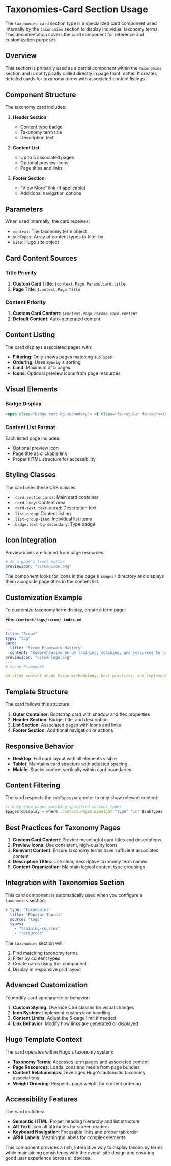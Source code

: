 # Taxonomies-Card Section Usage

The `taxonomies-card` section type is a specialized card component used internally by the `taxonomies` section to display individual taxonomy terms. This documentation covers the card component for reference and customization purposes.

## Overview

This section is primarily used as a partial component within the `taxonomies` section and is not typically called directly in page front matter. It creates detailed cards for taxonomy terms with associated content listings.

## Component Structure

The taxonomy card includes:

1. **Header Section**:

   - Content type badge
   - Taxonomy term title
   - Description text

2. **Content List**:

   - Up to 5 associated pages
   - Optional preview icons
   - Page titles and links

3. **Footer Section**:
   - "View More" link (if applicable)
   - Additional navigation options

## Parameters

When used internally, the card receives:

- `context`: The taxonomy term object
- `subTypes`: Array of content types to filter by
- `site`: Hugo site object

## Card Content Sources

### Title Priority

1. **Custom Card Title**: `$context.Page.Params.card.title`
2. **Page Title**: `$context.Page.Title`

### Content Priority

1. **Custom Card Content**: `$context.Page.Params.card.content`
2. **Default Content**: Auto-generated content

## Content Listing

The card displays associated pages with:

- **Filtering**: Only shows pages matching `subTypes`
- **Ordering**: Uses `ByWeight` sorting
- **Limit**: Maximum of 5 pages
- **Icons**: Optional preview icons from page resources

## Visual Elements

### Badge Display

```html
<span class="badge text-bg-secondary"> <i class="fa-regular fa-tag"></i> {{ Content Type }} </span>
```

### Content List Format

Each listed page includes:

- Optional preview icon
- Page title as clickable link
- Proper HTML structure for accessibility

## Styling Classes

The card uses these CSS classes:

- `.card.sectioncards`: Main card container
- `.card-body`: Content area
- `.card-text.text-muted`: Description text
- `.list-group`: Content listing
- `.list-group-item`: Individual list items
- `.badge.text-bg-secondary`: Type badge

## Icon Integration

Preview icons are loaded from page resources:

```yaml
# In a page's front matter
previewIcon: "scrum-icon.png"
```

The component looks for icons in the page's `images/` directory and displays them alongside page titles in the content list.

## Customization Example

To customize taxonomy term display, create a term page:

**File: `/content/tags/scrum/_index.md`**

```yaml
---
title: "Scrum"
type: "tag"
card:
  title: "Scrum Framework Mastery"
  content: "Comprehensive Scrum training, coaching, and resources to help teams and organizations master the world's most popular agile framework."
previewIcon: "scrum-logo.svg"
---
# Scrum Framework

Detailed content about Scrum methodology, best practices, and implementation guidance...
```

## Template Structure

The card follows this structure:

1. **Outer Container**: Bootstrap card with shadow and flex properties
2. **Header Section**: Badge, title, and description
3. **List Section**: Associated pages with icons and links
4. **Footer Section**: Additional navigation or actions

## Responsive Behavior

- **Desktop**: Full card layout with all elements visible
- **Tablet**: Maintains card structure with adjusted spacing
- **Mobile**: Stacks content vertically within card boundaries

## Content Filtering

The card respects the `subTypes` parameter to only show relevant content:

```javascript
// Only show pages matching specified content types
$pagesToDisplay = where .context.Pages.ByWeight "Type" "in" $subTypes
```

## Best Practices for Taxonomy Pages

1. **Custom Card Content**: Provide meaningful card titles and descriptions
2. **Preview Icons**: Use consistent, high-quality icons
3. **Relevant Content**: Ensure taxonomy terms have sufficient associated content
4. **Descriptive Titles**: Use clear, descriptive taxonomy term names
5. **Content Organization**: Maintain logical content type groupings

## Integration with Taxonomies Section

This card component is automatically used when you configure a `taxonomies` section:

```yaml
- type: "taxonomies"
  title: "Popular Topics"
  source: "tags"
  types:
    - "training-courses"
    - "resources"
```

The `taxonomies` section will:

1. Find matching taxonomy terms
2. Filter by content types
3. Create cards using this component
4. Display in responsive grid layout

## Advanced Customization

To modify card appearance or behavior:

1. **Custom Styling**: Override CSS classes for visual changes
2. **Icon System**: Implement custom icon handling
3. **Content Limits**: Adjust the 5-page limit if needed
4. **Link Behavior**: Modify how links are generated or displayed

## Hugo Template Context

The card operates within Hugo's taxonomy system:

- **Taxonomy Terms**: Accesses term pages and associated content
- **Page Resources**: Loads icons and media from page bundles
- **Content Relationships**: Leverages Hugo's automatic taxonomy associations
- **Weight Ordering**: Respects page weight for content ordering

## Accessibility Features

The card includes:

- **Semantic HTML**: Proper heading hierarchy and list structure
- **Alt Text**: Icon alt attributes for screen readers
- **Keyboard Navigation**: Focusable links and proper tab order
- **ARIA Labels**: Meaningful labels for complex elements

This component provides a rich, interactive way to display taxonomy terms while maintaining consistency with the overall site design and ensuring good user experience across all devices.
